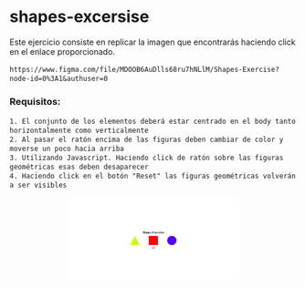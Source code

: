 # shapes-excersise

Este ejercicio consiste en replicar la imagen que encontrarás haciendo click en el enlace proporcionado.

    https://www.figma.com/file/MDOOB6AuDlls68ru7hNLlM/Shapes-Exercise?node-id=0%3A1&authuser=0

### Requisitos:

    1. El conjunto de los elementos deberá estar centrado en el body tanto horizontalmente como verticalmente
    2. Al pasar el ratón encima de las figuras deben cambiar de color y moverse un poco hacia arriba
    3. Utilizando Javascript. Haciendo click de ratón sobre las figuras geométricas esas deben desaparecer
    4. Haciendo click en el botón "Reset" las figuras geométricas volverán a ser visibles

<div>
<p style = 'text-align:center;'>
<img src="shapes.PNG" alt="shapes" width="300px">
</p>
</div>